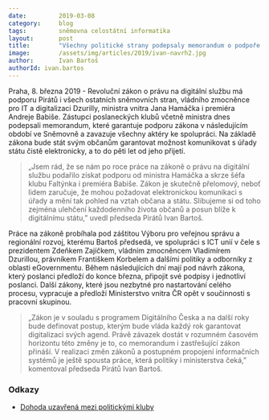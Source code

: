 ```yaml
---
date:         2019-03-08
category:     blog
tags:         sněmovna celostátní informatika
layout:       post
title:        "Všechny politické strany podepsaly memorandum o podpoře zákona o právu na digitální službu. Návrh jde do Sněmovny v březnu"
image:        /assets/img/articles/2019/ivan-navrh2.jpg
author:       Ivan Bartoš
authorId: ivan.bartos
---
```


Praha, 8. března 2019 - Revoluční zákon o právu na digitální službu má podporu Pirátů i všech ostatních sněmovních stran, vládního zmocněnce pro IT a digitalizaci Dzurilly, ministra vnitra Jana Hamáčka i premiéra Andreje Babiše. Zástupci poslaneckých klubů včetně ministra dnes podepsali memorandum, které garantuje podporu zákona v následujícím období ve Sněmovně a zavazuje všechny aktéry ke spolupráci. Na základě zákona bude stát svým občanům garantovat možnost komunikovat s úřady státu čistě elektronicky, a to do pěti let od jeho přijetí.

> „Jsem rád, že se nám po roce práce na zákoně o právu na digitální službu podařilo získat podporu od ministra Hamáčka a skrze šéfa klubu Faltýnka i premiéra Babiše. Zákon je skutečně přelomový, neboť lidem zaručuje, že mohou požadovat elektronickou komunikaci s úřady a mění tak pohled na vztah občana a státu. Slibujeme si od toho zejména ulehčení každodenního života občanů a posun blíže k digitálnímu státu,” uvedl předseda Pirátů Ivan Bartoš.

Práce na zákoně probíhala pod záštitou Výboru pro veřejnou správu a regionální rozvoj, kterému Bartoš předsedá, ve spolupráci s ICT unií v čele s prezidentem Zdeňkem Zajíčkem, vládním zmocněncem Vladimírem Dzurillou, právníkem Františkem Korbelem a dalšími politiky a odborníky z oblasti eGovernmentu. Během následujících dní mají pod návrh zákona, který poslanci předloží do konce března, připojit své podpisy i jednotliví poslanci. Další zákony, které jsou nezbytné pro nastartování celého procesu, vypracuje a předloží Ministerstvo vnitra ČR opět v součinnosti s pracovní skupinou.

> „Zákon je v souladu s programem Digitálního Česka a na další roky bude definovat postup, kterým bude vláda každý rok garantovat digitalizaci svých agend. Právě závazek dostát v rozumném časovém horizontu této změny je to, co memorandum i zastřešující zákon přináší. V realizaci změn zákonů a postupném propojení informačních systémů je ještě spousta práce, která politiky i ministerstva čeká,” komentoval předseda Pirátů Ivan Bartoš.

### Odkazy

* [Dohoda uzavřená mezi politickými kluby](https://github.com/pirati-web/pirati.cz/raw/gh-pages/assets/pdf/dohoda.pdf)


